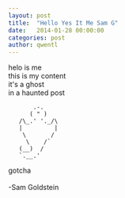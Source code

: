 ```yaml
---
layout: post
title:  "Hello Yes It Me Sam G"
date:   2014-01-28 00:00:00
categories: post
author: qwentl
---
```


helo is me<br />
this is my content<br />
it's a ghost<br />
in a haunted post<br />

```
       .-.
      ( " )
   /\_.' '._/\
   |         |
    \       /
     \    /`
   (__)  /
   `.__.'
```

   gotcha<br />
   <br />
-Sam Goldstein